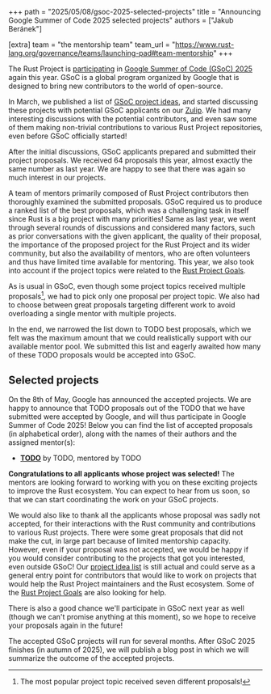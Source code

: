 +++
path = "2025/05/08/gsoc-2025-selected-projects"
title = "Announcing Google Summer of Code 2025 selected projects"
authors = ["Jakub Beránek"]

[extra]
team = "the mentorship team"
team_url = "https://www.rust-lang.org/governance/teams/launching-pad#team-mentorship"
+++

The Rust Project is [participating][gsoc blog post] in [Google Summer of Code (GSoC) 2025][gsoc] again this year. GSoC is a global program organized by Google that is designed to bring new contributors to the world of open-source.

In March, we published a list of [GSoC project ideas][project idea list], and started discussing these projects with potential GSoC applicants on our [Zulip][zulip gsoc]. We had many interesting discussions with the potential contributors, and even saw some of them making non-trivial contributions to various Rust Project repositories, even before GSoC officially started!

After the initial discussions, GSoC applicants prepared and submitted their project proposals. We received 64 proposals this year, almost exactly the same number as last year. We are happy to see that there was again so much interest in our projects.

A team of mentors primarily composed of Rust Project contributors then thoroughly examined the submitted proposals. GSoC required us to produce a ranked list of the best proposals, which was a challenging task in itself since Rust is a big project with many priorities! Same as last year, we went through several rounds of discussions and considered many factors, such as prior conversations with the given applicant, the quality of their proposal, the importance of the proposed project for the Rust Project and its wider community, but also the availability of mentors, who are often volunteers and thus have limited time available for mentoring. This year, we also took into account if the project topics were related to the [Rust Project Goals][rust project goals].

As is usual in GSoC, even though some project topics received multiple proposals[^most-popular], we had to pick only one proposal per project topic. We also had to choose between great proposals targeting different work to avoid overloading a single mentor with multiple projects.

[^most-popular]: The most popular project topic received seven different proposals!

In the end, we narrowed the list down to TODO best proposals, which we felt was the maximum amount that we could realistically support with our available mentor pool. We submitted this list and eagerly awaited how many of these TODO proposals would be accepted into GSoC.

## Selected projects
On the 8th of May, Google has announced the accepted projects. We are happy to announce that TODO proposals out of the TODO that we have submitted were accepted by Google, and will thus participate in Google Summer of Code 2025! Below you can find the list of accepted proposals (in alphabetical order), along with the names of their authors and the assigned mentor(s):

- **[TODO](TODO)** by TODO, mentored by TODO

**Congratulations to all applicants whose project was selected!** The mentors are looking forward to working with you on these exciting projects to improve the Rust ecosystem. You can expect to hear from us soon, so that we can start coordinating the work on your GSoC projects.

We would also like to thank all the applicants whose proposal was sadly not accepted, for their interactions with the Rust community and contributions to various Rust projects. There were some great proposals that did not make the cut, in large part because of limited mentorship capacity. However, even if your proposal was not accepted, we would be happy if you would consider contributing to the projects that got you interested, even outside GSoC! Our [project idea list][project idea list] is still actual and could serve as a general entry point for contributors that would like to work on projects that would help the Rust Project maintainers and the Rust ecosystem. Some of the [Rust Project Goals][rust project goals] are also looking for help.

There is also a good chance we'll participate in GSoC next year as well (though we can't promise anything at this moment), so we hope to receive your proposals again in the future!

The accepted GSoC projects will run for several months. After GSoC 2025 finishes (in autumn of 2025), we will publish a blog post in which we will summarize the outcome of the accepted projects.

[gsoc]: https://summerofcode.withgoogle.com
[gsoc blog post]: https://blog.rust-lang.org/2025/03/03/Rust-participates-in-GSoC-2025.html
[zulip gsoc]: https://rust-lang.zulipchat.com/#narrow/stream/421156-gsoc
[project idea list]: https://github.com/rust-lang/google-summer-of-code
[rust project goals]: https://rust-lang.github.io/rust-project-goals/2025h1/goals.html
